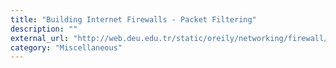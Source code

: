 ```yaml
---
title: "Building Internet Firewalls - Packet Filtering"
description: ""
external_url: "http://web.deu.edu.tr/static/oreily/networking/firewall/ch06_01.htm"
category: "Miscellaneous"
---
```

